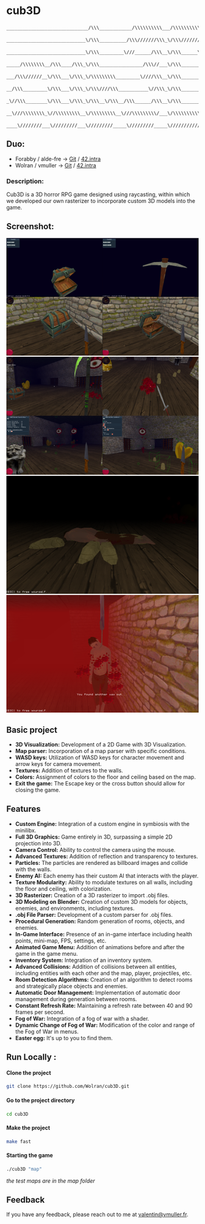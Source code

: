 # cub3D

<div align="center">
  
```
______________________________/\\\____________/\\\\\\\\\\___/\\\\\\\\\\\\____        
 _____________________________\/\\\__________/\\\///////\\\_\/\\\////////\\\__       
  _____________________________\/\\\_________\///______/\\\__\/\\\______\//\\\_      
   _____/\\\\\\\\__/\\\____/\\\_\/\\\________________/\\\//___\/\\\_______\/\\\_     
    ___/\\\//////__\/\\\___\/\\\_\/\\\\\\\\\_________\////\\\__\/\\\_______\/\\\_    
     __/\\\_________\/\\\___\/\\\_\/\\\////\\\___________\//\\\_\/\\\_______\/\\\_   
      _\//\\\________\/\\\___\/\\\_\/\\\__\/\\\__/\\\______/\\\__\/\\\_______/\\\__  
       __\///\\\\\\\\_\//\\\\\\\\\__\/\\\\\\\\\__\///\\\\\\\\\/___\/\\\\\\\\\\\\/___ 
        ____\////////___\/////////___\/////////_____\/////////_____\////////////_____
```
  </div>
  
## Duo:
* Forabby / alde-fre ->	[Git](https://github.com/ForAbby-X) / [42.intra](https://profile.intra.42.fr/users/alde-fre)
* Wolran / vmuller ->	[Git](https://github.com/Wolran) / [42.intra](https://profile.intra.42.fr/users/vmuller)




### Description: 
Cub3D is a 3D horror RPG game designed using raycasting, within which we developed our own rasterizer to incorporate custom 3D models into the game.

## Screenshot:

![Screen1](https://github.com/Wolran/cub3D/blob/main/screenshots/close.png)
![Screen2](https://github.com/Wolran/cub3D/blob/main/screenshots/ennemy.png)
![Screen3](https://github.com/Wolran/cub3D/blob/main/screenshots/lose.png)
![Screen4](https://github.com/Wolran/cub3D/blob/main/screenshots/end.png)

## Basic project

- **3D Visualization:** Development of a 2D Game with 3D Visualization.
- **Map parser:** Incorporation of a map parser with specific conditions.
- **WASD keys:** Utilization of WASD keys for character movement and arrow keys for camera movement.
- **Textures:** Addition of textures to the walls.
- **Colors:** Assignment of colors to the floor and ceiling based on the map.
- **Exit the game:** The Escape key or the cross button should allow for closing the game.

## Features  

- **Custom Engine:** Integration of a custom engine in symbiosis with the minilibx.
- **Full 3D Graphics:** Game entirely in 3D, surpassing a simple 2D projection into 3D.
- **Camera Control:** Ability to control the camera using the mouse.
- **Advanced Textures:** Addition of reflection and transparency to textures.
- **Particles:** The particles are rendered as billboard images and collide with the walls.
- **Enemy AI:** Each enemy has their custom AI that interacts with the player.
- **Texture Modularity:** Ability to modulate textures on all walls, including the floor and ceiling, with colorization.
- **3D Rasterizer:** Creation of a 3D rasterizer to import .obj files.
- **3D Modeling on Blender:** Creation of custom 3D models for objects, enemies, and environments, including textures.
- **.obj File Parser:** Development of a custom parser for .obj files.
- **Procedural Generation:** Random generation of rooms, objects, and enemies.
- **In-Game Interface:** Presence of an in-game interface including health points, mini-map, FPS, settings, etc.
- **Animated Game Menu:** Addition of animations before and after the game in the game menu.
- **Inventory System:** Integration of an inventory system.
- **Advanced Collisions:** Addition of collisions between all entities, including entities with each other and the map, player, projectiles, etc.
- **Room Detection Algorithms:** Creation of an algorithm to detect rooms and strategically place objects and enemies.
- **Automatic Door Management:** Implementation of automatic door management during generation between rooms.
- **Constant Refresh Rate:** Maintaining a refresh rate between 40 and 90 frames per second.
- **Fog of War:** Integration of a fog of war with a shader.
- **Dynamic Change of Fog of War:** Modification of the color and range of the Fog of War in menus.
- **Easter egg:** It's up to you to find them.


## Run Locally :
#### Clone the project  
~~~bash
git clone https://github.com/Wolran/cub3D.git
~~~

#### Go to the project directory  
~~~bash  
cd cub3D
~~~

#### Make the project
~~~bash  
make fast
~~~

#### Starting the game 
~~~bash  
./cub3D "map"
~~~

*the test maps are in the map folder*

## Feedback  

If you have any feedback, please reach out to me at valentin@vmuller.fr.
